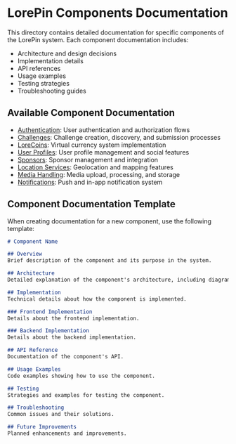 # LorePin Components Documentation

This directory contains detailed documentation for specific components of the LorePin system. Each component documentation includes:

- Architecture and design decisions
- Implementation details
- API references
- Usage examples
- Testing strategies
- Troubleshooting guides

## Available Component Documentation

- [Authentication](./authentication.md): User authentication and authorization flows
- [Challenges](./challenges.md): Challenge creation, discovery, and submission processes
- [LoreCoins](./lorecoins.md): Virtual currency system implementation
- [User Profiles](./user-profiles.md): User profile management and social features
- [Sponsors](./sponsors.md): Sponsor management and integration
- [Location Services](./location-services.md): Geolocation and mapping features
- [Media Handling](./media-handling.md): Media upload, processing, and storage
- [Notifications](./notifications.md): Push and in-app notification system

## Component Documentation Template

When creating documentation for a new component, use the following template:

```markdown
# Component Name

## Overview
Brief description of the component and its purpose in the system.

## Architecture
Detailed explanation of the component's architecture, including diagrams.

## Implementation
Technical details about how the component is implemented.

### Frontend Implementation
Details about the frontend implementation.

### Backend Implementation
Details about the backend implementation.

## API Reference
Documentation of the component's API.

## Usage Examples
Code examples showing how to use the component.

## Testing
Strategies and examples for testing the component.

## Troubleshooting
Common issues and their solutions.

## Future Improvements
Planned enhancements and improvements.
```